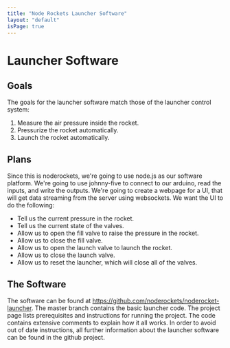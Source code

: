 ```yaml
---
title: "Node Rockets Launcher Software"
layout: "default"
isPage: true
---
```


Launcher Software
=======================

Goals
-----

The goals for the launcher software match those of the launcher control system:

1. Measure the air pressure inside the rocket.
2. Pressurize the rocket automatically.
3. Launch the rocket automatically.

Plans
-----
Since this is noderockets, we're going to use node.js as our software platform.  We're going to use johnny-five to connect to our arduino, read the inputs, and write the outputs.  We're going to create a webpage for a UI, that will get data streaming from the server using websockets.  We want the UI to do the following:
- Tell us the current pressure in the rocket.
- Tell us the current state of the valves.
- Allow us to open the fill valve to raise the pressure in the rocket.
- Allow us to close the fill valve.
- Allow us to open the launch valve to launch the rocket.
- Allow us to close the launch valve.
- Allow us to reset the launcher, which will close all of the valves.

The Software
------------
The software can be found at https://github.com/noderockets/noderocket-launcher.  The master branch contains the basic launcher code.  The project page lists prerequisites and instructions for running the project.  The code contains extensive comments to explain how it all works.  In order to avoid out of date instructions, all further information about the launcher software can be found in the github project.



